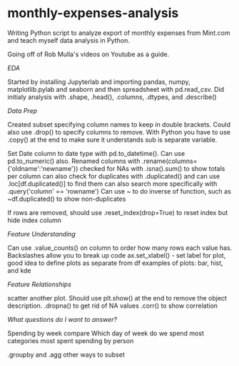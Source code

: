 <h1> monthly-expenses-analysis </h1>

Writing Python script to analyze export of monthly expenses from Mint.com and teach myself data analysis in Python.

Going off of Rob Mulla's videos on Youtube as a guide.

<i> EDA </i>

Started by installing Jupyterlab and importing pandas, numpy, matplotlib.pylab and seaborn
and then spreadsheet with pd.read_csv. Did initialy analysis with .shape, .head(), .columns,
.dtypes, and .describe()

<i> Data Prep </i>

Created subset specifying column names to keep in double brackets. Could also use .drop() to specify columns to remove.
With Python you have to use .copy() at the end to make sure it understands sub is separate variable.

Set Date column to date type with pd.to_datetime(). Can use pd.to_numeric() also. 
Renamed columns with .rename(columns={'oldname':'newname'})
checked for NAs with .isna().sum() to show totals per column
can also check for duplicates with .duplicated() and can use .loc[df.duplicated()] to find them
can also search more specifically with .query('column' == 'rowname')
Can use ~ to do inverse of function, such as ~df.duplicated() to show non-duplicates

If rows are removed, should use .reset_index(drop=True) to reset index but hide index column

<i> Feature Understanding </i>

Can use .value_counts() on column to order how many rows each value has.
Backslashes allow you to break up code
ax.set_xlabel() - set label for plot, good idea to define plots as separate from df
examples of plots: bar, hist, and kde

<i> Feature Relationships </i>

scatter another plot. Should use plt.show() at the end to remove the object description.
.dropna() to get rid of NA values
.corr() to show correlation

<i> What questions do I want to answer? </i>

Spending by week compare
Which day of week do we spend most
categories most spent
spending by person

.groupby and .agg other ways to subset

